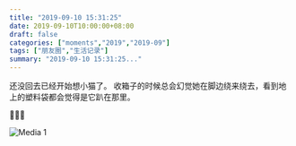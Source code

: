 ```yaml
---
title: "2019-09-10 15:31:25"
date: 2019-09-10T10:00:00+08:00
draft: false
categories: ["moments","2019","2019-09"]
tags: ["朋友圈","生活记录"]
summary: "2019-09-10 15:31:25..."
---
```


还没回去已经开始想小猫了。
收箱子的时候总会幻觉她在脚边绕来绕去，看到地上的塑料袋都会觉得是它趴在那里。

🥺😫😭

![Media 1](/Moments/photos/2019-09-10/201909101531250.jpg)


